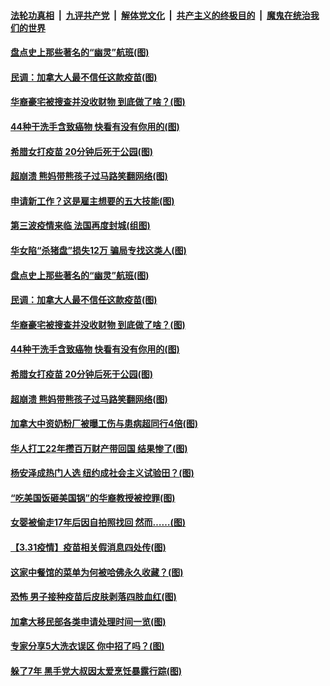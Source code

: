 

####  [法轮功真相](../../../../basic/blob/master/README.md?t=04040001) &nbsp;|&nbsp; [九评共产党](../../../../9ping.md/blob/master/README.md?t=04040001) &nbsp;|&nbsp; [解体党文化](../../../../jtdwh.md/blob/master/README.md?t=04040001)  &nbsp;|&nbsp; [共产主义的终极目的](../../../../gczydzjmd.md/blob/master/README.md?t=04040001) &nbsp;|&nbsp; [魔鬼在统治我们的世界](../../../../mgztzwmdsj.md/blob/master/README.md?t=04040001) 

#### [盘点史上那些著名的“幽灵”航班(图)](../pages/p3/967567.md?t=04040001) 

#### [民调：加拿大人最不信任这款疫苗(图)](../pages/p3/967556.md?t=04040001) 

#### [华裔豪宅被搜查并没收财物 到底做了啥？(图)](../pages/p3/967502.md?t=04040001) 

#### [44种干洗手含致癌物 快看有没有你用的(图)](../pages/p3/967476.md?t=04040001) 

#### [希腊女打疫苗 20分钟后死于公园(图)](../pages/p3/967474.md?t=04040001) 

#### [超崩溃 熊妈带熊孩子过马路笑翻网络(图)](../pages/p3/967451.md?t=04040001) 

#### [申请新工作？这是雇主想要的五大技能(图)](../pages/p3/967616.md?t=04040001) 

#### [第三波疫情来临 法国再度封城(组图)](../pages/p3/967596.md?t=04040001) 

#### [华女陷“杀猪盘”损失12万 骗局专找这类人(图)](../pages/p3/967578.md?t=04040001) 

#### [盘点史上那些著名的“幽灵”航班(图)](../pages/p3/967567.md?t=04040001) 

#### [民调：加拿大人最不信任这款疫苗(图)](../pages/p3/967556.md?t=04040001) 

#### [华裔豪宅被搜查并没收财物 到底做了啥？(图)](../pages/p3/967502.md?t=04040001) 

#### [44种干洗手含致癌物 快看有没有你用的(图)](../pages/p3/967476.md?t=04040001) 

#### [希腊女打疫苗 20分钟后死于公园(图)](../pages/p3/967474.md?t=04040001) 

#### [超崩溃 熊妈带熊孩子过马路笑翻网络(图)](../pages/p3/967451.md?t=04040001) 

#### [加拿大中资奶粉厂被曝工伤与患病超同行4倍(图)](../pages/p3/967453.md?t=04040001) 

#### [华人打工22年攒百万财产带回国 结果惨了(图)](../pages/p3/967438.md?t=04040001) 

#### [杨安泽成热门人选 纽约成社会主义试验田？(图)](../pages/p3/967394.md?t=04040001) 

#### [“吃美国饭砸美国锅”的华裔教授被控罪(图)](../pages/p3/967375.md?t=04040001) 

#### [女婴被偷走17年后因自拍照找回 然而……(图)](../pages/p3/967371.md?t=04040001) 

#### [【3.31疫情】疫苗相关假消息四处传(图)](../pages/p3/967364.md?t=04040001) 

#### [这家中餐馆的菜单为何被哈佛永久收藏？(图)](../pages/p3/967349.md?t=04040001) 

#### [恐怖 男子接种疫苗后皮肤剥落四肢血红(图)](../pages/p3/967338.md?t=04040001) 

#### [加拿大移民部各类申请处理时间一览(图)](../pages/p3/967304.md?t=04040001) 

#### [专家分享5大洗衣误区 你中招了吗？(图)](../pages/p3/967300.md?t=04040001) 

#### [躲了7年 黑手党大叔因太爱烹饪暴露行踪(图)](../pages/p3/967249.md?t=04040001) 

